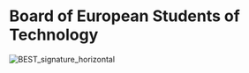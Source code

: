 # Board of European Students of Technology

![BEST_signature_horizontal](https://github.com/AndraxDev/best-pa/assets/43646136/d694a6fb-4c8a-4daa-a36f-44bba2fbd563)
